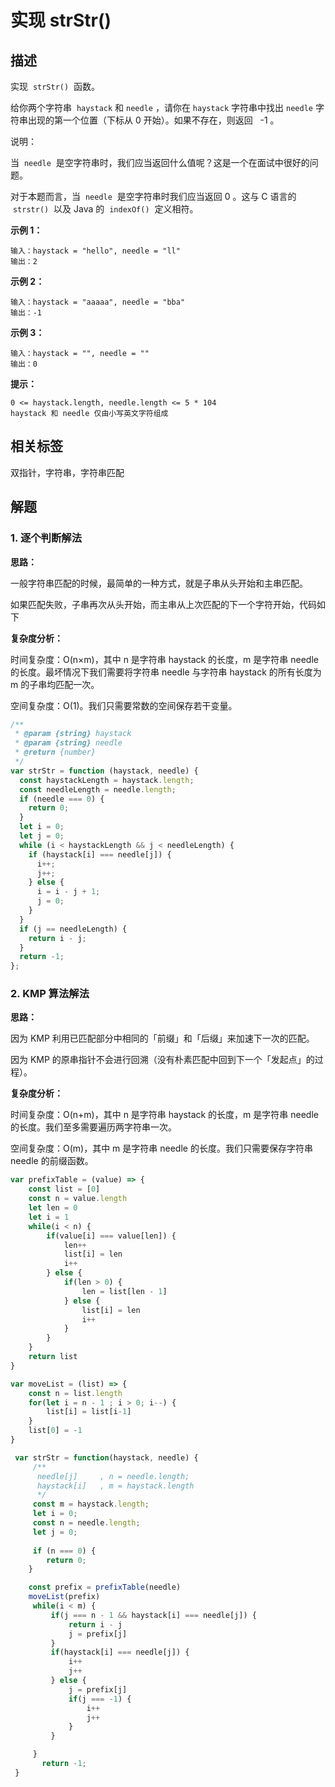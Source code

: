 # 实现 strStr()

## 描述

实现  `strStr()`  函数。

给你两个字符串  `haystack` 和 `needle` ，请你在 `haystack` 字符串中找出 `needle` 字符串出现的第一个位置（下标从 0 开始）。如果不存在，则返回   -1 。

说明：

当  `needle`  是空字符串时，我们应当返回什么值呢？这是一个在面试中很好的问题。

对于本题而言，当  `needle`  是空字符串时我们应当返回 0 。这与 C 语言的  `strstr()`  以及 Java 的  `indexOf()`  定义相符。

**示例 1：**

```
输入：haystack = "hello", needle = "ll"
输出：2
```

**示例 2：**

```
输入：haystack = "aaaaa", needle = "bba"
输出：-1
```

**示例 3：**

```
输入：haystack = "", needle = ""
输出：0
```

**提示：**

```
0 <= haystack.length, needle.length <= 5 * 104
haystack 和 needle 仅由小写英文字符组成
```

## 相关标签

双指针，字符串，字符串匹配

## 解题

### 1. 逐个判断解法

**思路：**

一般字符串匹配的时候，最简单的一种方式，就是子串从头开始和主串匹配。

如果匹配失败，子串再次从头开始，而主串从上次匹配的下一个字符开始，代码如下

**复杂度分析：**

时间复杂度：O(n×m)，其中 n 是字符串 haystack 的长度，m 是字符串 needle 的长度。最坏情况下我们需要将字符串 needle 与字符串 haystack 的所有长度为 m 的子串均匹配一次。

空间复杂度：O(1)。我们只需要常数的空间保存若干变量。

```js
/**
 * @param {string} haystack
 * @param {string} needle
 * @return {number}
 */
var strStr = function (haystack, needle) {
  const haystackLength = haystack.length;
  const needleLength = needle.length;
  if (needle === 0) {
    return 0;
  }
  let i = 0;
  let j = 0;
  while (i < haystackLength && j < needleLength) {
    if (haystack[i] === needle[j]) {
      i++;
      j++;
    } else {
      i = i - j + 1;
      j = 0;
    }
  }
  if (j == needleLength) {
    return i - j;
  }
  return -1;
};
```

### 2. KMP 算法解法

**思路：**

因为 KMP 利用已匹配部分中相同的「前缀」和「后缀」来加速下一次的匹配。

因为 KMP 的原串指针不会进行回溯（没有朴素匹配中回到下一个「发起点」的过程）。

**复杂度分析：**

时间复杂度：O(n+m)，其中 n 是字符串 haystack 的长度，m 是字符串 needle 的长度。我们至多需要遍历两字符串一次。

空间复杂度：O(m)，其中 m 是字符串 needle 的长度。我们只需要保存字符串 needle 的前缀函数。


```js
var prefixTable = (value) => {
    const list = [0]
    const n = value.length
    let len = 0
    let i = 1
    while(i < n) {
        if(value[i] === value[len]) {
            len++
            list[i] = len
            i++
        } else {
            if(len > 0) {
                len = list[len - 1]
            } else {
                list[i] = len
                i++
            }
        }
    }
    return list
}

var moveList = (list) => {
    const n = list.length
    for(let i = n - 1 ; i > 0; i--) {
        list[i] = list[i-1]
    }
    list[0] = -1
}

 var strStr = function(haystack, needle) {
     /**
      needle[j]     , n = needle.length;
      haystack[i]   , m = haystack.length
      */
     const m = haystack.length;
     let i = 0;
     const n = needle.length;
     let j = 0;
  
     if (n === 0) {
        return 0;
    }

    const prefix = prefixTable(needle)
    moveList(prefix)
     while(i < m) {
         if(j === n - 1 && haystack[i] === needle[j]) {
             return i - j
             j = prefix[j]
         }
         if(haystack[i] === needle[j]) {
             i++
             j++
         } else {
             j = prefix[j]
             if(j === -1) {
                 i++
                 j++
             }
         }

     }
       return -1;
 }
```